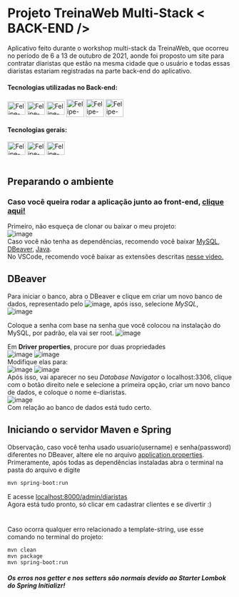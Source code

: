 # Projeto TreinaWeb Multi-Stack < BACK-END /> 
Aplicativo feito durante o workshop multi-stack da TreinaWeb, que ocorreu no período de 6 a 13 de outubro de 2021, aonde foi proposto um site para contratar diaristas que estão na mesma cidade que o usuário e todas essas diaristas estariam registradas na parte back-end do aplicativo.

#### Tecnologias utilizadas no Back-end:
<div style="display: inline_block">
  <img align="center" title="Spring" alt="Felipe-Spring" height="30" width="40" src="https://cdn.jsdelivr.net/gh/devicons/devicon/icons/spring/spring-original.svg">
  <img align="center" title="Java" alt="Felipe-Java" height="30" width="40" src="https://cdn.jsdelivr.net/gh/devicons/devicon/icons/java/java-original.svg">
  <img align="center" title="MySQL" alt="Felipe-MySQL" height="30" width="40" src="https://cdn.jsdelivr.net/gh/devicons/devicon/icons/mysql/mysql-original.svg">
  <img align="center" title="DBeaver" alt="Felipe-DBeaver" height="40" width="40" src="https://external-content.duckduckgo.com/iu/?u=https%3A%2F%2Fserialkeygenpro.com%2Fwp-content%2Fuploads%2F2019%2F09%2FDBeaver_logo.png&f=1&nofb=1">
  <img align="center" title="Maven" alt="Felipe-Maven" height="40" width="40" src="https://external-content.duckduckgo.com/iu/?u=https%3A%2F%2Fvscjava.gallerycdn.vsassets.io%2Fextensions%2Fvscjava%2Fvscode-maven%2F0.18.1%2F1563248098892%2FMicrosoft.VisualStudio.Services.Icons.Default&f=1&nofb=1">
  <img align="center" title="Insomnia" alt="Felipe-Insomnia" height="40" width="40" src="https://external-content.duckduckgo.com/iu/?u=http%3A%2F%2Ficons.iconarchive.com%2Ficons%2Fpapirus-team%2Fpapirus-apps%2F512%2Finsomnia-icon.png&f=1&nofb=1">
 
</div>

#### Tecnologias gerais:
<div style="display: inline_block">
  <img align="center" title="Visual Code" alt="Felipe-VsCode" height="30" width="40" src="https://cdn.jsdelivr.net/gh/devicons/devicon/icons/vscode/vscode-original.svg">
  <img align="center" title="Git" alt="Felipe-Git" height="30" width="40" src="https://cdn.jsdelivr.net/gh/devicons/devicon/icons/git/git-original.svg">
  <img align="center" title="Linux" alt="Felipe-Linux" height="30" width="40" src="https://cdn.jsdelivr.net/gh/devicons/devicon/icons/linux/linux-original.svg">
</div>
<br>

## Preparando o ambiente
### Caso você queira rodar a aplicação junto ao front-end, [clique aqui!](https://github.com/FelipePilz/ediaristas)
Primeiro, não esqueça de clonar ou baixar o meu projeto: <br>
![image](https://user-images.githubusercontent.com/67395760/137585913-8e5194a7-23dc-4228-93e4-5bf7aa1719b3.png)<br>
Caso você não tenha as dependências, recomendo você baixar  [MySQL](https://dev.mysql.com/downloads/installer/), [DBeaver](https://dbeaver.io/download/), [Java](https://www.oracle.com/java/technologies/javase/jdk17-archive-downloads.html).<br>
No VSCode, recomendo você baixar as extensões descritas [nesse video.](https://www.youtube.com/watch?v=orY9kC7Rs-c)<br>

## DBeaver
Para iniciar o banco, abra o DBeaver e clique em criar um novo banco de dados, representado pelo ![image](https://user-images.githubusercontent.com/67395760/137586296-a6b4d8de-7274-4de2-bfa9-1e4616ada3b4.png), após isso, selecione *MySQL*,<br> ![image](https://user-images.githubusercontent.com/67395760/137586342-a6aaac9c-02fb-4a64-aeff-5e1cf43ae53a.png)

Coloque a senha com base na senha que você colocou na instalação do MySQL, por padrão, ela vai ser root.
![image](https://user-images.githubusercontent.com/67395760/137586410-c7f72cbb-8c4c-4c28-8f7e-dff97b100471.png)

Em **Driver properties**, procure por duas propriedades<br>
![image](https://user-images.githubusercontent.com/67395760/137586481-e8485bb5-35c0-4e31-8201-a02ec8ca0c7f.png)
![image](https://user-images.githubusercontent.com/67395760/137586498-60d41ae8-8079-44d2-abe9-6a284c9fbb71.png)<br>
Modifique elas para:<br>
![image](https://user-images.githubusercontent.com/67395760/137586546-5012aa0f-ec83-4649-9858-d6d8df154ff2.png)
![image](https://user-images.githubusercontent.com/67395760/137586533-eaffbeff-89b0-48e7-a544-6261a8d50739.png)<br>
Após isso, vai aparecer no seu *Database Navigator* o localhost:3306, clique com o botão direito nele e selecione a primeira opção, criar um novo banco de dados, e coloque o nome e-diaristas.<br>
![image](https://user-images.githubusercontent.com/67395760/137586634-c3376610-5898-4f5c-8840-395ffb75f0bf.png)<br>
Com relação ao banco de dados está tudo certo.<br>


## Iniciando o servidor Maven e Spring
Observação, caso você tenha usado usuario(username) e senha(password) diferentes no DBeaver, altere ele no arquivo [application.properties](https://github.com/FelipePilz/ediaristas-maven-db/blob/master/src/main/resources/application.properties).<br>
Primeramente, após todas as dependências instaladas abra o terminal na pasta do arquivo e digite
```bash
mvn spring-boot:run
```
E acesse [localhost:8000/admin/diaristas](http://localhost:8080/admin/diaristas)<br>
Agora está tudo pronto, só clicar em cadastrar clientes e se divertir :)

#

Caso ocorra qualquer erro relacionado a template-string, use esse comando no terminal do projeto:
```
mvn clean
mvn package
mvn spring-boot:run
```

##### Os erros nos getter e nos setters são normais devido ao Starter Lombok do Spring Initializr!
